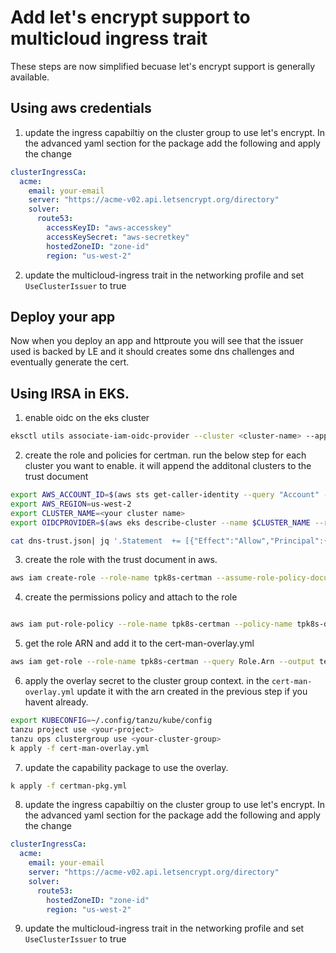 # Add let's encrypt support to multicloud ingress trait

These steps are now simplified becuase let's encrypt support is generally available. 


## Using aws credentials

1. update the ingress capabiltiy on the cluster group to use let's encrypt. In the advanced yaml section for the package add the following and apply the change

```yaml
clusterIngressCa:
  acme:
    email: your-email
    server: "https://acme-v02.api.letsencrypt.org/directory"
    solver:
      route53:
        accessKeyID: "aws-accesskey"
        accessKeySecret: "aws-secretkey"
        hostedZoneID: "zone-id"
        region: "us-west-2"
```

2. update the multicloud-ingress trait in the networking profile and set `UseClusterIssuer` to true


## Deploy your app

Now when you deploy an app and httproute you will see that the issuer used is backed by LE and it should creates some dns challenges and eventually generate the cert.  



## Using IRSA in EKS.


1. enable oidc on the eks cluster

```bash
eksctl utils associate-iam-oidc-provider --cluster <cluster-name> --approve
```

2. create the role and policies for certman. run the below step for each cluster you want to enable. it will append the additonal clusters to the trust document

```bash
export AWS_ACCOUNT_ID=$(aws sts get-caller-identity --query "Account" --output text)
export AWS_REGION=us-west-2
export CLUSTER_NAME=<your cluster name>
export OIDCPROVIDER=$(aws eks describe-cluster --name $CLUSTER_NAME --region $AWS_REGION --output json | jq '.cluster.identity.oidc.issuer' | tr -d '"' | sed 's/https:\/\///')

cat dns-trust.json| jq '.Statement  += [{"Effect":"Allow","Principal":{"Federated":"arn:aws:iam::'${AWS_ACCOUNT_ID}':oidc-provider/'${OIDCPROVIDER}'"},"Action":"sts:AssumeRoleWithWebIdentity","Condition":{"StringEquals":{"'${OIDCPROVIDER}':sub":"system:serviceaccount:cert-manager:cert-manager","'${OIDCPROVIDER}':aud":"sts.amazonaws.com"}}}]' > dns-trust.tmp && mv dns-trust.tmp dns-trust.json
```


3. create the role with the trust document in aws.

```bash
aws iam create-role --role-name tpk8s-certman --assume-role-policy-document file://dns-trust.json

```

4. create the permissions policy and attach to the role

```bash

aws iam put-role-policy --role-name tpk8s-certman --policy-name tpk8s-dns --policy-document file://dns-policy.json

```


5. get the role ARN and add it to the cert-man-overlay.yml

```bash
aws iam get-role --role-name tpk8s-certman --query Role.Arn --output text
```


6. apply the overlay secret to the cluster group context. in the `cert-man-overlay.yml` update it with the arn created in the previous step if you havent already.
```bash
export KUBECONFIG=~/.config/tanzu/kube/config  
tanzu project use <your-project>
tanzu ops clustergroup use <your-cluster-group>
k apply -f cert-man-overlay.yml
```

7. update the capability package to use the overlay.

```bash
k apply -f certman-pkg.yml
```

8. update the ingress capabiltiy on the cluster group to use let's encrypt. In the advanced yaml section for the package add the following and apply the change

```yaml
clusterIngressCa:
  acme:
    email: your-email
    server: "https://acme-v02.api.letsencrypt.org/directory"
    solver:
      route53:
        hostedZoneID: "zone-id"
        region: "us-west-2"
```

9. update the multicloud-ingress trait in the networking profile and set `UseClusterIssuer` to true

  